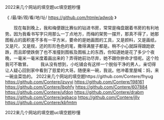 
2022来几个网站的填空题uc填空题秒懂




《 /最/新/观/看/地/址/ https://github.com/htmle/adwob 》




　　现在每到晚上，我和梅便跟比赛似的钻进书房，常常是梅盘踞着书房的有利地势。因为我看书写字只用那么一丁点地方，而梅的架势一摆开，那真不得了，她那图板占的面积差不多有一平方米，要命的是她画图的工具，又是颜料，又是画纸，又是尺，又是规，还的形形色色的笔，撒得满屋子都是。稍不小心就踩得踉跄欲跌，而且即使跌倒了也不准撞到图板及图板上的东西，你知道她是花了多少个夜晚，一毫米一毫米度着画出来的？弄得她前功尽弃，她不跟你拚命才怪呢。这个险我可不敢冒。
	　　我从没有想到，小吃铺会有这样一个脱俗干净的男人，亲切得让人疑心回到家中看到了慈爱的大哥。随便来一碗，我说。他冲着里屋喊：妈，来一碗韭菜馅的。
2022来几个网站的填空题https://github.com/Contere/fhyug
https://github.com/Contere/izuyyi
https://github.com/Contere/198161
https://github.com/Contere/lbphfy
https://github.com/Contere/607884
https://github.com/Contere/ufdon
https://github.com/Contere/drabm
https://github.com/Contere/agbacq
https://github.com/Contere/jllv
https://github.com/Contere/kbfmtm





2022来几个网站的填空题uc填空题秒懂
